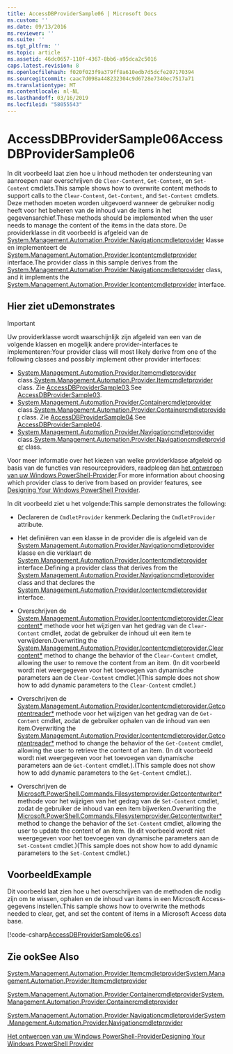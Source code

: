 ```yaml
---
title: AccessDBProviderSample06 | Microsoft Docs
ms.custom: ''
ms.date: 09/13/2016
ms.reviewer: ''
ms.suite: ''
ms.tgt_pltfrm: ''
ms.topic: article
ms.assetid: 46dc0657-110f-4367-8bb6-a95dca2c5016
caps.latest.revision: 8
ms.openlocfilehash: f020f023f9a379ff8a610edb7d5dcfe207170394
ms.sourcegitcommit: caac7d098a448232304c9d6728e7340ec7517a71
ms.translationtype: MT
ms.contentlocale: nl-NL
ms.lasthandoff: 03/16/2019
ms.locfileid: "58055543"
---
```

# <a name="accessdbprovidersample06"></a><span data-ttu-id="ed340-102">AccessDBProviderSample06</span><span class="sxs-lookup"><span data-stu-id="ed340-102">AccessDBProviderSample06</span></span>

<span data-ttu-id="ed340-103">In dit voorbeeld laat zien hoe u inhoud methoden ter ondersteuning van aanroepen naar overschrijven de `Clear-Content`, `Get-Content`, en `Set-Content` cmdlets.</span><span class="sxs-lookup"><span data-stu-id="ed340-103">This sample shows how to overwrite content methods to support calls to the `Clear-Content`, `Get-Content`, and `Set-Content` cmdlets.</span></span> <span data-ttu-id="ed340-104">Deze methoden moeten worden uitgevoerd wanneer de gebruiker nodig heeft voor het beheren van de inhoud van de items in het gegevensarchief.</span><span class="sxs-lookup"><span data-stu-id="ed340-104">These methods should be implemented when the user needs to manage the content of the items in the data store.</span></span> <span data-ttu-id="ed340-105">De providerklasse in dit voorbeeld is afgeleid van de [System.Management.Automation.Provider.Navigationcmdletprovider](/dotnet/api/System.Management.Automation.Provider.NavigationCmdletProvider) klasse en implementeert de [ System.Management.Automation.Provider.Icontentcmdletprovider](/dotnet/api/System.Management.Automation.Provider.IContentCmdletProvider) interface.</span><span class="sxs-lookup"><span data-stu-id="ed340-105">The provider class in this sample derives from the [System.Management.Automation.Provider.Navigationcmdletprovider](/dotnet/api/System.Management.Automation.Provider.NavigationCmdletProvider) class, and it implements the [System.Management.Automation.Provider.Icontentcmdletprovider](/dotnet/api/System.Management.Automation.Provider.IContentCmdletProvider) interface.</span></span>

## <a name="demonstrates"></a><span data-ttu-id="ed340-106">Hier ziet u</span><span class="sxs-lookup"><span data-stu-id="ed340-106">Demonstrates</span></span>

> [!IMPORTANT]
> <span data-ttu-id="ed340-107">Uw providerklasse wordt waarschijnlijk zijn afgeleid van een van de volgende klassen en mogelijk andere provider-interfaces te implementeren:</span><span class="sxs-lookup"><span data-stu-id="ed340-107">Your provider class will most likely derive from one of the following classes and possibly implement other provider interfaces:</span></span>
>
> -   <span data-ttu-id="ed340-108">[System.Management.Automation.Provider.Itemcmdletprovider](/dotnet/api/System.Management.Automation.Provider.ItemCmdletProvider) class.</span><span class="sxs-lookup"><span data-stu-id="ed340-108">[System.Management.Automation.Provider.Itemcmdletprovider](/dotnet/api/System.Management.Automation.Provider.ItemCmdletProvider) class.</span></span> <span data-ttu-id="ed340-109">Zie [AccessDBProviderSample03](./accessdbprovidersample03.md).</span><span class="sxs-lookup"><span data-stu-id="ed340-109">See [AccessDBProviderSample03](./accessdbprovidersample03.md).</span></span>
> -   <span data-ttu-id="ed340-110">[System.Management.Automation.Provider.Containercmdletprovider](/dotnet/api/System.Management.Automation.Provider.ContainerCmdletProvider) class.</span><span class="sxs-lookup"><span data-stu-id="ed340-110">[System.Management.Automation.Provider.Containercmdletprovider](/dotnet/api/System.Management.Automation.Provider.ContainerCmdletProvider) class.</span></span> <span data-ttu-id="ed340-111">Zie [AccessDBProviderSample04](./accessdbprovidersample04.md).</span><span class="sxs-lookup"><span data-stu-id="ed340-111">See [AccessDBProviderSample04](./accessdbprovidersample04.md).</span></span>
> -   <span data-ttu-id="ed340-112">[System.Management.Automation.Provider.Navigationcmdletprovider](/dotnet/api/System.Management.Automation.Provider.NavigationCmdletProvider) class.</span><span class="sxs-lookup"><span data-stu-id="ed340-112">[System.Management.Automation.Provider.Navigationcmdletprovider](/dotnet/api/System.Management.Automation.Provider.NavigationCmdletProvider) class.</span></span>
>
> <span data-ttu-id="ed340-113">Voor meer informatie over het kiezen van welke providerklasse afgeleid op basis van de functies van resourceproviders, raadpleeg dan [het ontwerpen van uw Windows PowerShell-Provider](./provider-types.md).</span><span class="sxs-lookup"><span data-stu-id="ed340-113">For more information about choosing which provider class to derive from based on provider features, see [Designing Your Windows PowerShell Provider](./provider-types.md).</span></span>

<span data-ttu-id="ed340-114">In dit voorbeeld ziet u het volgende:</span><span class="sxs-lookup"><span data-stu-id="ed340-114">This sample demonstrates the following:</span></span>

- <span data-ttu-id="ed340-115">Declareren de `CmdletProvider` kenmerk.</span><span class="sxs-lookup"><span data-stu-id="ed340-115">Declaring the `CmdletProvider` attribute.</span></span>

- <span data-ttu-id="ed340-116">Het definiëren van een klasse in de provider die is afgeleid van de [System.Management.Automation.Provider.Navigationcmdletprovider](/dotnet/api/System.Management.Automation.Provider.NavigationCmdletProvider) klasse en die verklaart de [ System.Management.Automation.Provider.Icontentcmdletprovider](/dotnet/api/System.Management.Automation.Provider.IContentCmdletProvider) interface.</span><span class="sxs-lookup"><span data-stu-id="ed340-116">Defining a provider class that derives from the [System.Management.Automation.Provider.Navigationcmdletprovider](/dotnet/api/System.Management.Automation.Provider.NavigationCmdletProvider) class and that declares the [System.Management.Automation.Provider.Icontentcmdletprovider](/dotnet/api/System.Management.Automation.Provider.IContentCmdletProvider) interface.</span></span>

- <span data-ttu-id="ed340-117">Overschrijven de [System.Management.Automation.Provider.Icontentcmdletprovider.Clearcontent\*](/dotnet/api/System.Management.Automation.Provider.IContentCmdletProvider.ClearContent) methode voor het wijzigen van het gedrag van de `Clear-Content` cmdlet, zodat de gebruiker de inhoud uit een item te verwijderen.</span><span class="sxs-lookup"><span data-stu-id="ed340-117">Overwriting the [System.Management.Automation.Provider.Icontentcmdletprovider.Clearcontent\*](/dotnet/api/System.Management.Automation.Provider.IContentCmdletProvider.ClearContent) method to change the behavior of the `Clear-Content` cmdlet, allowing the user to remove the content from an item.</span></span> <span data-ttu-id="ed340-118">(In dit voorbeeld wordt niet weergegeven voor het toevoegen van dynamische parameters aan de `Clear-Content` cmdlet.)</span><span class="sxs-lookup"><span data-stu-id="ed340-118">(This sample does not show how to add dynamic parameters to the `Clear-Content` cmdlet.)</span></span>

- <span data-ttu-id="ed340-119">Overschrijven de [System.Management.Automation.Provider.Icontentcmdletprovider.Getcontentreader\*](/dotnet/api/System.Management.Automation.Provider.IContentCmdletProvider.GetContentReader) methode voor het wijzigen van het gedrag van de `Get-Content` cmdlet, zodat de gebruiker ophalen van de inhoud van een item.</span><span class="sxs-lookup"><span data-stu-id="ed340-119">Overwriting the [System.Management.Automation.Provider.Icontentcmdletprovider.Getcontentreader\*](/dotnet/api/System.Management.Automation.Provider.IContentCmdletProvider.GetContentReader) method to change the behavior of the `Get-Content` cmdlet, allowing the user to retrieve the content of an item.</span></span> <span data-ttu-id="ed340-120">(In dit voorbeeld wordt niet weergegeven voor het toevoegen van dynamische parameters aan de `Get-Content` cmdlet.).</span><span class="sxs-lookup"><span data-stu-id="ed340-120">(This sample does not show how to add dynamic parameters to the `Get-Content` cmdlet.).</span></span>

- <span data-ttu-id="ed340-121">Overschrijven de [Microsoft.PowerShell.Commands.Filesystemprovider.Getcontentwriter\*](/dotnet/api/Microsoft.PowerShell.Commands.FileSystemProvider.GetContentWriter) methode voor het wijzigen van het gedrag van de `Set-Content` cmdlet, zodat de gebruiker de inhoud van een item bijwerken.</span><span class="sxs-lookup"><span data-stu-id="ed340-121">Overwriting the [Microsoft.PowerShell.Commands.Filesystemprovider.Getcontentwriter\*](/dotnet/api/Microsoft.PowerShell.Commands.FileSystemProvider.GetContentWriter) method to change the behavior of the `Set-Content` cmdlet, allowing the user to update the content of an item.</span></span> <span data-ttu-id="ed340-122">(In dit voorbeeld wordt niet weergegeven voor het toevoegen van dynamische parameters aan de `Set-Content` cmdlet.)</span><span class="sxs-lookup"><span data-stu-id="ed340-122">(This sample does not show how to add dynamic parameters to the `Set-Content` cmdlet.)</span></span>

## <a name="example"></a><span data-ttu-id="ed340-123">Voorbeeld</span><span class="sxs-lookup"><span data-stu-id="ed340-123">Example</span></span>

<span data-ttu-id="ed340-124">Dit voorbeeld laat zien hoe u het overschrijven van de methoden die nodig zijn om te wissen, ophalen en de inhoud van items in een Microsoft Access-gegevens instellen.</span><span class="sxs-lookup"><span data-stu-id="ed340-124">This sample shows how to overwrite the methods needed to clear, get, and set the content of items in a Microsoft Access data base.</span></span>

[!code-csharp[AccessDBProviderSample06.cs](../../powershell-sdk-samples/SDK-2.0/csharp/AccessDBProviderSample06/AccessDBProviderSample06.cs#L11-L2399 "AccessDBProviderSample06.cs")]

## <a name="see-also"></a><span data-ttu-id="ed340-125">Zie ook</span><span class="sxs-lookup"><span data-stu-id="ed340-125">See Also</span></span>

[<span data-ttu-id="ed340-126">System.Management.Automation.Provider.Itemcmdletprovider</span><span class="sxs-lookup"><span data-stu-id="ed340-126">System.Management.Automation.Provider.Itemcmdletprovider</span></span>](/dotnet/api/System.Management.Automation.Provider.ItemCmdletProvider)

[<span data-ttu-id="ed340-127">System.Management.Automation.Provider.Containercmdletprovider</span><span class="sxs-lookup"><span data-stu-id="ed340-127">System.Management.Automation.Provider.Containercmdletprovider</span></span>](/dotnet/api/System.Management.Automation.Provider.ContainerCmdletProvider)

[<span data-ttu-id="ed340-128">System.Management.Automation.Provider.Navigationcmdletprovider</span><span class="sxs-lookup"><span data-stu-id="ed340-128">System.Management.Automation.Provider.Navigationcmdletprovider</span></span>](/dotnet/api/System.Management.Automation.Provider.NavigationCmdletProvider)

[<span data-ttu-id="ed340-129">Het ontwerpen van uw Windows PowerShell-Provider</span><span class="sxs-lookup"><span data-stu-id="ed340-129">Designing Your Windows PowerShell Provider</span></span>](./provider-types.md)